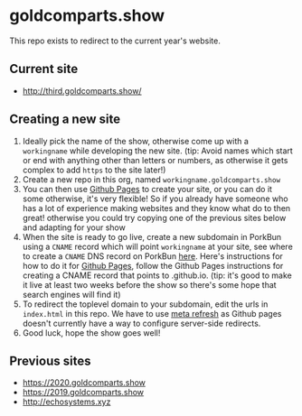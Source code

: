 # goldcomparts.show

This repo exists to redirect to the current year's website. 

## Current site

* http://third.goldcomparts.show/

## Creating a new site

1. Ideally pick the name of the show, otherwise come up with a `workingname` while developing the new site. (tip: Avoid names which start or end with anything other than letters or numbers, as otherwise it gets complex to add `https` to the site later!)
2. Create a new repo in this org, named `workingname.goldcomparts.show`
3. You can then use [Github Pages](https://pages.github.com/) to create your site, or you can do it some otherwise, it's very flexible! So if you already have someone who has a lot of experience making websites and they know what do to then great! otherwise you could try copying one of the previous sites below and adapting for your show
4. When the site is ready to go live, create a new subdomain in PorkBun using a `CNAME` record which will point `workingname` at your site, see where to create a `CNAME` DNS record on PorkBun [here](https://kb.porkbun.com/article/68-how-do-i-edit-dns). Here's instructions for how to do it for [Github Pages](https://docs.github.com/en/pages/configuring-a-custom-domain-for-your-github-pages-site/managing-a-custom-domain-for-your-github-pages-site#configuring-a-subdomain), follow the Github Pages instructions for creating a CNAME record that points to <organization>.github.io.  (tip: it's good to make it live at least two weeks before the show so there's some hope that search engines will find it)
5. To redirect the toplevel domain to your subdomain, edit the urls in `index.html` in this repo. We have to use [meta refresh](https://www.w3.org/TR/WCAG20-TECHS/H76.html) as Github pages doesn't currently have a way to configure server-side redirects.
6. Good luck, hope the show goes well!


## Previous sites

* https://2020.goldcomparts.show
* https://2019.goldcomparts.show
* http://echosystems.xyz

